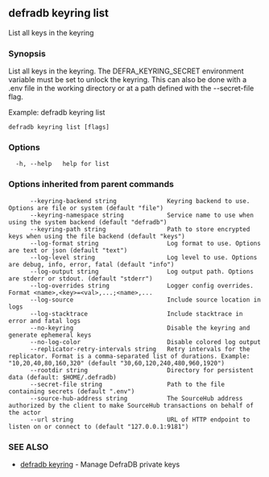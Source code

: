 ## defradb keyring list

List all keys in the keyring

### Synopsis

List all keys in the keyring.
The DEFRA_KEYRING_SECRET environment variable must be set to unlock the keyring.
This can also be done with a .env file in the working directory or at a path
defined with the --secret-file flag.

Example:
  defradb keyring list

```
defradb keyring list [flags]
```

### Options

```
  -h, --help   help for list
```

### Options inherited from parent commands

```
      --keyring-backend string              Keyring backend to use. Options are file or system (default "file")
      --keyring-namespace string            Service name to use when using the system backend (default "defradb")
      --keyring-path string                 Path to store encrypted keys when using the file backend (default "keys")
      --log-format string                   Log format to use. Options are text or json (default "text")
      --log-level string                    Log level to use. Options are debug, info, error, fatal (default "info")
      --log-output string                   Log output path. Options are stderr or stdout. (default "stderr")
      --log-overrides string                Logger config overrides. Format <name>,<key>=<val>,...;<name>,...
      --log-source                          Include source location in logs
      --log-stacktrace                      Include stacktrace in error and fatal logs
      --no-keyring                          Disable the keyring and generate ephemeral keys
      --no-log-color                        Disable colored log output
      --replicator-retry-intervals string   Retry intervals for the replicator. Format is a comma-separated list of durations. Example: "10,20,40,80,160,320" (default "30,60,120,240,480,960,1920")
      --rootdir string                      Directory for persistent data (default: $HOME/.defradb)
      --secret-file string                  Path to the file containing secrets (default ".env")
      --source-hub-address string           The SourceHub address authorized by the client to make SourceHub transactions on behalf of the actor
      --url string                          URL of HTTP endpoint to listen on or connect to (default "127.0.0.1:9181")
```

### SEE ALSO

* [defradb keyring](defradb_keyring.md)	 - Manage DefraDB private keys

